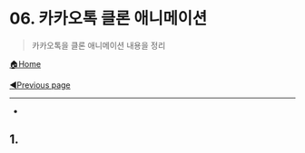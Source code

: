 # 06. 카카오톡 클론 애니메이션

> 카카오톡을 클론 애니메이션 내용을 정리
>

[🏠Home](https://github.com/batboy118/Study_Note)

[◀Previous page ](./)

---

<!-- TOC -->

- 

<!-- /TOC -->

## 1. 
